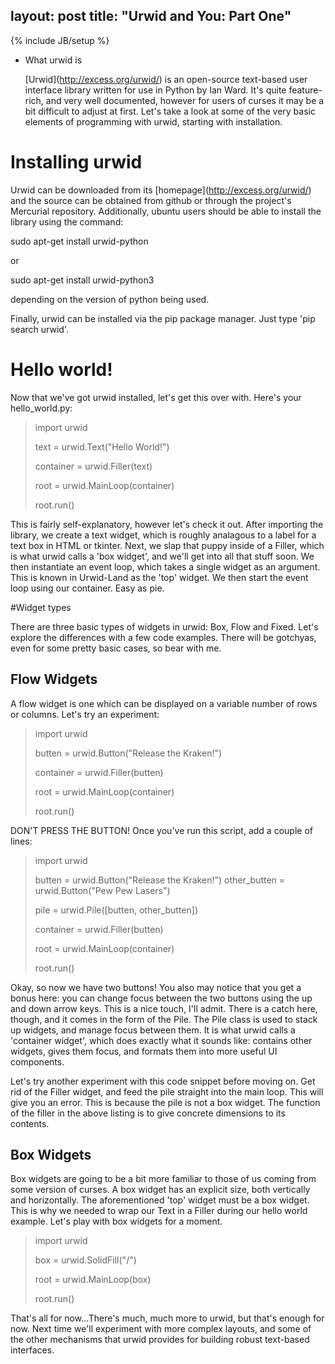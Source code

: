 layout: post
title: "Urwid and You: Part One"
---
{% include JB/setup %}

 - What urwid is

   \[Urwid\](http://excess.org/urwid/) is an open-source text-based user interface library written for use in Python by Ian Ward. It's quite feature-rich, and very well documented, however for users of curses it may be a bit difficult to adjust at first. Let's take a look at some of the very basic elements of programming with urwid, starting with installation.
 
# Installing urwid

   Urwid can be downloaded from its \[homepage\](http://excess.org/urwid/) and the source can be obtained from github or through the project's Mercurial repository. Additionally, ubuntu users should be able to install the library using the command:

   sudo apt-get install urwid-python

or

   sudo apt-get install urwid-python3

depending on the version of python being used.

Finally, urwid can be installed via the pip package manager. Just type 'pip search urwid'.

# Hello world!

   Now that we've got urwid installed, let's get this over with. Here's your hello_world.py:

>   import urwid
>
>   text = urwid.Text("Hello World!")
>
>   container = urwid.Filler(text)
>
>   root = urwid.MainLoop(container)
>
>   root.run()

   This is fairly self-explanatory, however let's check it out. After importing the library, we create a text widget, which is roughly analagous to a label for a text box in HTML or tkinter.  Next, we slap that puppy inside of a Filler, which is what urwid calls a 'box widget', and we'll get into all that stuff soon. We then instantiate an event loop, which takes a single widget as an argument. This is known in Urwid-Land as the 'top' widget. We then start the event loop using our container. Easy as pie.

#Widget types

   There are three basic types of widgets in urwid: Box, Flow and Fixed. Let's explore the differences with a few code examples. There will be gotchyas, even for some pretty basic cases, so bear with me.

## Flow Widgets

   A flow widget is one which can be displayed on a variable number of rows or columns. Let's try an experiment:

>   import urwid
>
>   butten = urwid.Button("Release the Kraken!")
>
>   container = urwid.Filler(butten)
>
>   root = urwid.MainLoop(container)   
>
>   root.run()

DON'T PRESS THE BUTTON!  Once you've run this script, add a couple of lines:

>   import urwid
>
>   butten = urwid.Button("Release the Kraken!")
>   other_butten = urwid.Button("Pew Pew Lasers")
>
>   pile = urwid.Pile(\[butten, other_butten\])
>
>   container = urwid.Filler(butten)
>
>   root = urwid.MainLoop(container)
>
>   root.run()


Okay, so now we have two buttons! You also may notice that you get a bonus here: you can change focus between the two buttons using the up and down arrow keys. This is a nice touch, I'll admit. There is a catch here, though, and it comes in the form of the Pile.  The Pile class is used to stack up widgets, and manage focus between them. It is what urwid calls a 'container widget', which does exactly what it sounds like: contains other widgets, gives them focus, and formats them into more useful UI components. 

Let's try another experiment with this code snippet before moving on. Get rid of the Filler widget, and feed the pile straight into the main loop. This will give you an error. This is because the pile is not a box widget. The function of the filler in the above listing is to give concrete dimensions to its contents.

## Box Widgets

   Box widgets are going to be a bit more familiar to those of us coming from some version of curses. A box widget has an explicit size, both vertically and horizontally. The aforementioned 'top' widget must be a box widget. This is why we needed to wrap our Text in a Filler during our hello world example. Let's play with box widgets for a moment.

>   import urwid
>
>   box = urwid.SolidFill("/")
>
>   root = urwid.MainLoop(box)
>
>   root.run()

That's all for now...There's much, much more to urwid, but that's enough for now. Next time we'll experiment with more complex layouts, and some of the other mechanisms that urwid provides for building robust text-based interfaces.

